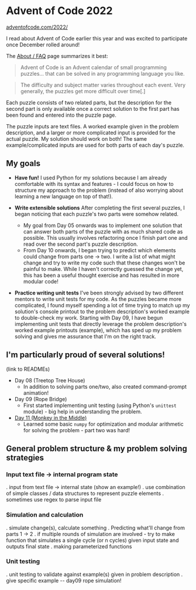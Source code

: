 # Advent of Code 2022
[adventofcode.com/2022/](https://adventofcode.com/2022/)

I read about Advent of Code earlier this year and was excited to participate once December rolled around!

The [About / FAQ](https://adventofcode.com/2022/about) page summarizes it best:

> Advent of Code is an Advent calendar of small programming puzzles... that can be solved in any programming language you like.

> The difficulty and subject matter varies throughout each event. Very generally, the puzzles get more difficult over time[.]

Each puzzle consists of two related parts, but the description for the second part is only available once a correct solution to the first part has been found and entered into the puzzle page.

The puzzle inputs are text files.  A worked example given in the problem description, and a larger or more complicated input is provided for the actual puzzle. My solution should work on both!  The same example/complicated inputs are used for both parts of each day's puzzle.

## My goals

- **Have fun!**  I used Python for my solutions because I am already comfortable with its syntax and features - I could focus on how to structure my approach to the problem (instead of also worrying about learning a new language on top of that!).

- **Write extensible solutions**  After completing the first several puzzles, I began noticing that each puzzle's two parts were somehow related.
    - My goal from Day 05 onwards was to implement one solution that can answer both parts of the puzzle with as much shared code as possible.  This usually involves refactoring once I finish part one and read over the second part's puzzle description.
    - From Day 10 onwards, I began trying to predict which elements could change from parts one -> two.  I write a list of what might change and try to write my code such that these changes won't be painful to make.  While I haven't correctly guessed the change yet, this has been a useful thought exercise and has resulted in more modular code!

- **Practice writing unit tests**  I've been strongly advised by two different mentors to write unit tests for my code.  As the puzzles became more complicated, I found myself spending a lot of time trying to match up my solution's console printout to the problem description's worked example to double-check my work.  Starting with Day 09, I have begun implementing unit tests that directly leverage the problem description's worked example printouts (example), which has sped up my problem solving and gives me assurance that I'm on the right track.

## I'm particularly proud of several solutions!

(link to READMEs)

- Day 08 (Treetop Tree House)
    - In addition to solving parts one/two, also created command-prompt animation!
- Day 09 (Rope Bridge)
    - First started implementing unit testing (using Python's `unittest` module) - big help in understanding the problem.
- [Day 11 (Monkey in the Middle)](/day11/)
    - Learned some basic `numpy` for optimization and modular arithmetic for solving the problem - part two was hard!

## General problem structure & my problem solving strategies

### Input text file -> internal program state
. input from text file -> internal state  (show an example!)
    . use combination of simple classes / data structures to represent puzzle elements
    . sometimes use regex to parse input file

### Simulation and calculation
. simulate change(s), calculate something
    . Predicting what'll change from parts 1 -> 2
        . if multiple rounds of simulation are involved - try to make function that simulates a single cycle (or n cycles) given input state and outputs final state
    . making parameterized functions

### Unit testing
. unit testing to validate against example(s) given in problem description
    . give specific example -- day09 rope simulation!